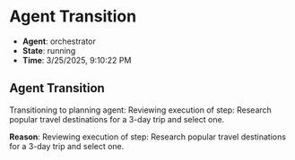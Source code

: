 # Agent Transition

- **Agent**: orchestrator
- **State**: running
- **Time**: 3/25/2025, 9:10:22 PM

## Agent Transition

Transitioning to planning agent: Reviewing execution of step: Research popular travel destinations for a 3-day trip and select one.

**Reason**: Reviewing execution of step: Research popular travel destinations for a 3-day trip and select one.


